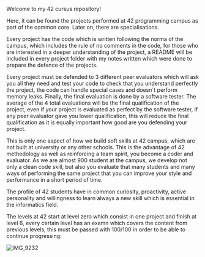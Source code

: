 Welcome to my 42 cursus repository! 

Here, it can be found the projects performed at 42 programming campus as part of the common core. Later on, there are specialisations.

Every project has the code which is written following the norma of the campus, which includes the rule of no comments in the code, for those who are interested in a deeper understanding of the project, a README will be included in every project folder with my notes written which were done to prepare the defence of the projects. 

Every project must be defended to 3 different peer evaluators which will ask you all they need and test your code to check that you understand perfectly the project, the code can handle special cases and doesn´t perform memory leaks. Finally, the final evaluation is done by a software tester. The average of the 4 total evaluations will be the final qualification of the project, even if your project is evaluated as perfect by the software tester, if any peer evaluator gave you lower qualification, this will reduce the final qualification as it is equally important how good are you defending your project. 

This is only one aspect of how we build soft skills at 42 campus, which are not built at university or any other schools. This is the advantage of 42 methodology as well as reinforcing a team spirit, you become a coder and evaluator. As we are almost 900 student at the campus, we develop not only a clean code skill, but also you evaluate that many students and many ways of performing the same project that you can improve your style and performance in a short period of time.

The profile of 42 students have in common curiosity, proactivity, active personality and willingness to learn always a new skill which is essential in the informatics field. 

The levels at 42 start at level zero which consist in one project and finish at level 6, every certain level has an examn which covers the content from previous levels, this must be passed with 100/100 in order to be able to continue progressing:

![IMG_9232](https://github.com/Sheifc/42cursus/assets/115345487/c7ccc30f-9665-44dc-b113-29797d1b13a7)
